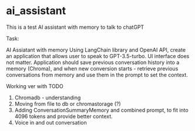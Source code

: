 # ai_assistant
This is a test AI assistant with memory to talk to chatGPT


Task:

AI Assiatant with memory
Using LangChain library and OpenAI API, create an application that allows user to speak to GPT-3.5-turbo. UI interface does not matter. 
Application should save previous conversation history into a memory (Chroma), and when new conversion starts - retrieve previous conversations from memory and use them in the prompt to set the context.


Working ver with TODO  
1. Chromadb - understanding 
2. Moving from file to db or chromastorage (?)
3. Adding ConversationSummaryMemory and combined prompt, to fit into 4096 tokens and provide better context.
4. Voice in and out conversation
